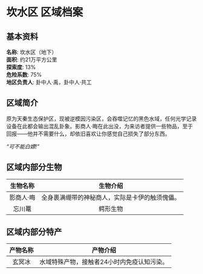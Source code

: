 # 坎水区 区域档案

## 基本资料

**名称**: 坎水区（地下）  
**面积**: 约21万平方公里  
**探索度**: 13%  
**危险系数**: 75%  
**地区负责人**: 卦中人·禹，卦中人·共工

## 区域简介

原为天秦生态保护区，现被逆模因污染区，会吞噬记忆的黑色水域，任何光学记录设备在此都会输出混乱卦象。影商人·晦在此出没，为来访者提供一些物品，至于回报——他并不需要什么，却依旧喜欢让你感觉自己损失了部分东西。

*“可不能白嫖!”*

## 区域内部分生物

|生物名称|生物介绍|
|:---:|:---:|
|影商人·晦|全身裹满绷带的神秘商人，实际是卡伊的触须傀儡。|
|忘川鼍|鳄形生物|

## 区域内部分特产

|产物名称|产物介绍|
|:---:|:---:|
|玄冥冰|水域特殊产物，接触者24小时内免疫认知污染。|
